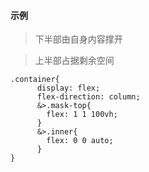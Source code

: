 #### 示例

>下半部由自身内容撑开

>上半部占据剩余空间

```less
.container{
      display: flex;
      flex-direction: column;
      &>.mask-top{
        flex: 1 1 100vh;
      }
      &>.inner{
        flex: 0 0 auto;
      }
}
```